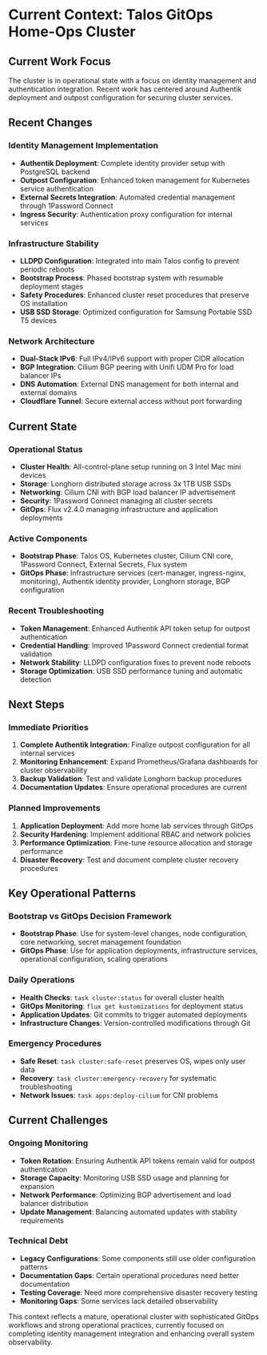 # Current Context: Talos GitOps Home-Ops Cluster

## Current Work Focus

The cluster is in operational state with a focus on identity management and authentication integration. Recent work has centered around Authentik deployment and outpost configuration for securing cluster services.

## Recent Changes

### Identity Management Implementation
- **Authentik Deployment**: Complete identity provider setup with PostgreSQL backend
- **Outpost Configuration**: Enhanced token management for Kubernetes service authentication
- **External Secrets Integration**: Automated credential management through 1Password Connect
- **Ingress Security**: Authentication proxy configuration for internal services

### Infrastructure Stability
- **LLDPD Configuration**: Integrated into main Talos config to prevent periodic reboots
- **Bootstrap Process**: Phased bootstrap system with resumable deployment stages
- **Safety Procedures**: Enhanced cluster reset procedures that preserve OS installation
- **USB SSD Storage**: Optimized configuration for Samsung Portable SSD T5 devices

### Network Architecture
- **Dual-Stack IPv6**: Full IPv4/IPv6 support with proper CIDR allocation
- **BGP Integration**: Cilium BGP peering with Unifi UDM Pro for load balancer IPs
- **DNS Automation**: External DNS management for both internal and external domains
- **Cloudflare Tunnel**: Secure external access without port forwarding

## Current State

### Operational Status
- **Cluster Health**: All-control-plane setup running on 3 Intel Mac mini devices
- **Storage**: Longhorn distributed storage across 3x 1TB USB SSDs
- **Networking**: Cilium CNI with BGP load balancer IP advertisement
- **Security**: 1Password Connect managing all cluster secrets
- **GitOps**: Flux v2.4.0 managing infrastructure and application deployments

### Active Components
- **Bootstrap Phase**: Talos OS, Kubernetes cluster, Cilium CNI core, 1Password Connect, External Secrets, Flux system
- **GitOps Phase**: Infrastructure services (cert-manager, ingress-nginx, monitoring), Authentik identity provider, Longhorn storage, BGP configuration

### Recent Troubleshooting
- **Token Management**: Enhanced Authentik API token setup for outpost authentication
- **Credential Handling**: Improved 1Password Connect credential format validation
- **Network Stability**: LLDPD configuration fixes to prevent node reboots
- **Storage Optimization**: USB SSD performance tuning and automatic detection

## Next Steps

### Immediate Priorities
1. **Complete Authentik Integration**: Finalize outpost configuration for all internal services
2. **Monitoring Enhancement**: Expand Prometheus/Grafana dashboards for cluster observability
3. **Backup Validation**: Test and validate Longhorn backup procedures
4. **Documentation Updates**: Ensure operational procedures are current

### Planned Improvements
1. **Application Deployment**: Add more home lab services through GitOps
2. **Security Hardening**: Implement additional RBAC and network policies
3. **Performance Optimization**: Fine-tune resource allocation and storage performance
4. **Disaster Recovery**: Test and document complete cluster recovery procedures

## Key Operational Patterns

### Bootstrap vs GitOps Decision Framework
- **Bootstrap Phase**: Use for system-level changes, node configuration, core networking, secret management foundation
- **GitOps Phase**: Use for application deployments, infrastructure services, operational configuration, scaling operations

### Daily Operations
- **Health Checks**: `task cluster:status` for overall cluster health
- **GitOps Monitoring**: `flux get kustomizations` for deployment status
- **Application Updates**: Git commits to trigger automated deployments
- **Infrastructure Changes**: Version-controlled modifications through Git

### Emergency Procedures
- **Safe Reset**: `task cluster:safe-reset` preserves OS, wipes only user data
- **Recovery**: `task cluster:emergency-recovery` for systematic troubleshooting
- **Network Issues**: `task apps:deploy-cilium` for CNI problems

## Current Challenges

### Ongoing Monitoring
- **Token Rotation**: Ensuring Authentik API tokens remain valid for outpost authentication
- **Storage Capacity**: Monitoring USB SSD usage and planning for expansion
- **Network Performance**: Optimizing BGP advertisement and load balancer distribution
- **Update Management**: Balancing automated updates with stability requirements

### Technical Debt
- **Legacy Configurations**: Some components still use older configuration patterns
- **Documentation Gaps**: Certain operational procedures need better documentation
- **Testing Coverage**: Need more comprehensive disaster recovery testing
- **Monitoring Gaps**: Some services lack detailed observability

This context reflects a mature, operational cluster with sophisticated GitOps workflows and strong operational practices, currently focused on completing identity management integration and enhancing overall system observability.